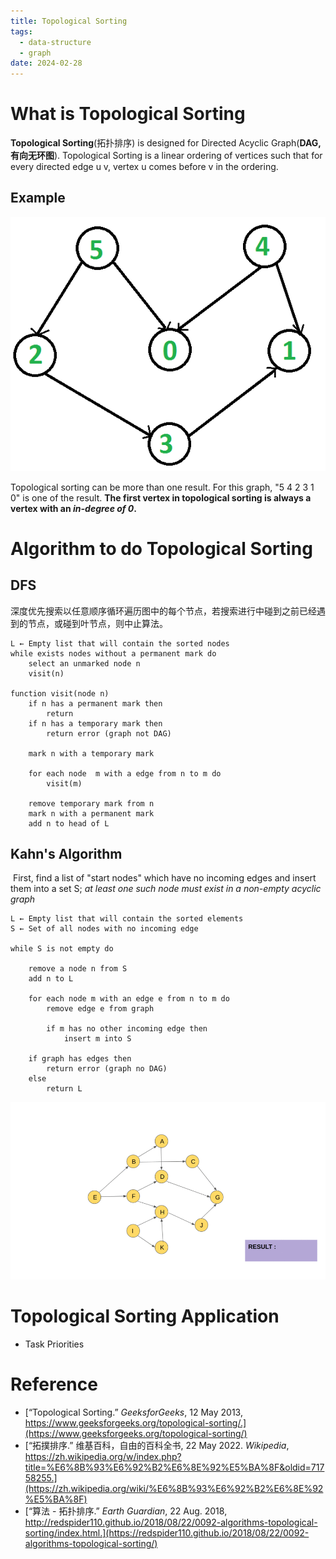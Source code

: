 ```yaml
---
title: Topological Sorting
tags:
  - data-structure
  - graph
date: 2024-02-28
---
```

# What is Topological Sorting

**Topological Sorting**(拓扑排序) is designed for Directed Acyclic Graph(**DAG, 有向无环图**). Topological Sorting is a linear ordering of vertices such that for every directed edge u v, vertex u comes before v in the ordering.

## Example

![](computer_sci/data_structure_and_algorithm/graph/attachments/Pasted%20image%2020230914104155.png)

Topological sorting can be more than one result. For this graph, "5 4 2 3 1 0" is one of the result. **The first vertex in topological sorting is always a vertex with an *in-degree of 0*.**

# Algorithm to do Topological Sorting

## DFS

深度优先搜索以任意顺序循环遍历图中的每个节点，若搜索进行中碰到之前已经遇到的节点，或碰到叶节点，则中止算法。

```fake
L ← Empty list that will contain the sorted nodes
while exists nodes without a permanent mark do
	select an unmarked node n
	visit(n)

function visit(node n)
	if n has a permanent mark then
		return
	if n has a temporary mark then
		return error (graph not DAG)

	mark n with a temporary mark
	
	for each node  m with a edge from n to m do
		visit(m)
	
	remove temporary mark from n
	mark n with a permanent mark
	add n to head of L
```


## Kahn's Algorithm

 First, find a list of "start nodes" which have no incoming edges and insert them into a set S; *at least one such node must exist in a non-empty acyclic graph*

```fake
L ← Empty list that will contain the sorted elements
S ← Set of all nodes with no incoming edge

while S is not empty do

	remove a node n from S
	add n to L
	
	for each node m with an edge e from n to m do
		remove edge e from graph
		
		if m has no other incoming edge then
			insert m into S
	
	if graph has edges then
		return error (graph no DAG)
	else
		return L
```


![](computer_sci/data_structure_and_algorithm/graph/attachments/algo.gif)


# Topological Sorting Application

* Task Priorities

# Reference

* [“Topological Sorting.” _GeeksforGeeks_, 12 May 2013, https://www.geeksforgeeks.org/topological-sorting/.](https://www.geeksforgeeks.org/topological-sorting/)
* [“拓撲排序.” 维基百科，自由的百科全书, 22 May 2022. _Wikipedia_, https://zh.wikipedia.org/w/index.php?title=%E6%8B%93%E6%92%B2%E6%8E%92%E5%BA%8F&oldid=71758255.](https://zh.wikipedia.org/wiki/%E6%8B%93%E6%92%B2%E6%8E%92%E5%BA%8F)
* [“算法 - 拓扑排序.” _Earth Guardian_, 22 Aug. 2018, http://redspider110.github.io/2018/08/22/0092-algorithms-topological-sorting/index.html.](https://redspider110.github.io/2018/08/22/0092-algorithms-topological-sorting/)